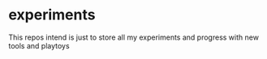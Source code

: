 # experiments

This repos intend is just to store all my experiments and progress with new tools and playtoys
